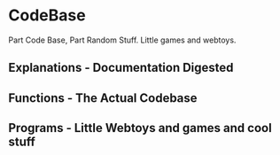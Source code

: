 # CodeBase
Part Code Base, Part Random Stuff.  Little games and webtoys.
## Explanations - Documentation Digested
## Functions - The Actual Codebase
## Programs - Little Webtoys and games and cool stuff
